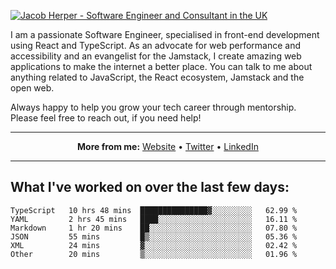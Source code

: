 [![Jacob Herper - Software Engineer and Consultant in the UK](https://res.cloudinary.com/jacobherper/image/upload/v1641506277/gh-image.png)](https://jacobherper.com/)

I am a passionate Software Engineer, specialised in front-end development using React and TypeScript. As an advocate for web performance and accessibility and an evangelist for the Jamstack, I create amazing web applications to make the internet a better place. You can talk to me about anything related to JavaScript, the React ecosystem, Jamstack and the open web.

Always happy to help you grow your tech career through mentorship. Please feel free to reach out, if you need help!

---

<p align="center">
  <strong>More from me:</strong> 
  <a href="https://jacobherper.com/">Website</a> •
  <a href="https://twitter.com/intent/follow?screen_name=jakeherp&tw_p=followbutton">Twitter</a> •
  <a href="https://www.linkedin.com/in/jacobherper/">LinkedIn</a>
</p>

---

## What I've worked on over the last few days:

<!--START_SECTION:waka-->

```text
TypeScript   10 hrs 48 mins  ███████████████▓░░░░░░░░░   62.99 %
YAML         2 hrs 45 mins   ████░░░░░░░░░░░░░░░░░░░░░   16.11 %
Markdown     1 hr 20 mins    ██░░░░░░░░░░░░░░░░░░░░░░░   07.80 %
JSON         55 mins         █▒░░░░░░░░░░░░░░░░░░░░░░░   05.36 %
XML          24 mins         ▓░░░░░░░░░░░░░░░░░░░░░░░░   02.42 %
Other        20 mins         ▒░░░░░░░░░░░░░░░░░░░░░░░░   01.96 %
```

<!--END_SECTION:waka-->

